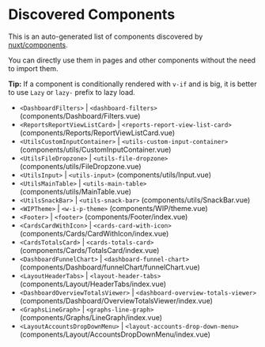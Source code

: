 # Discovered Components

This is an auto-generated list of components discovered by [nuxt/components](https://github.com/nuxt/components).

You can directly use them in pages and other components without the need to import them.

**Tip:** If a component is conditionally rendered with `v-if` and is big, it is better to use `Lazy` or `lazy-` prefix to lazy load.

- `<DashboardFilters>` | `<dashboard-filters>` (components/Dashboard/Filters.vue)
- `<ReportsReportViewListCard>` | `<reports-report-view-list-card>` (components/Reports/ReportViewListCard.vue)
- `<UtilsCustomInputContainer>` | `<utils-custom-input-container>` (components/utils/CustomInputContainer.vue)
- `<UtilsFileDropzone>` | `<utils-file-dropzone>` (components/utils/FileDropzone.vue)
- `<UtilsInput>` | `<utils-input>` (components/utils/Input.vue)
- `<UtilsMainTable>` | `<utils-main-table>` (components/utils/MainTable.vue)
- `<UtilsSnackBar>` | `<utils-snack-bar>` (components/utils/SnackBar.vue)
- `<WIPTheme>` | `<w-i-p-theme>` (components/WIP/theme.vue)
- `<Footer>` | `<footer>` (components/Footer/index.vue)
- `<CardsCardWithIcon>` | `<cards-card-with-icon>` (components/Cards/CardWithIcon/index.vue)
- `<CardsTotalsCard>` | `<cards-totals-card>` (components/Cards/TotalsCard/index.vue)
- `<DashboardFunnelChart>` | `<dashboard-funnel-chart>` (components/Dashboard/funnelChart/funnelChart.vue)
- `<LayoutHeaderTabs>` | `<layout-header-tabs>` (components/Layout/HeaderTabs/index.vue)
- `<DashboardOverviewTotalsViewer>` | `<dashboard-overview-totals-viewer>` (components/Dashboard/OverviewTotalsViewer/index.vue)
- `<GraphsLineGraph>` | `<graphs-line-graph>` (components/Graphs/LineGraph/index.vue)
- `<LayoutAccountsDropDownMenu>` | `<layout-accounts-drop-down-menu>` (components/Layout/AccountsDropDownMenu/index.vue)
